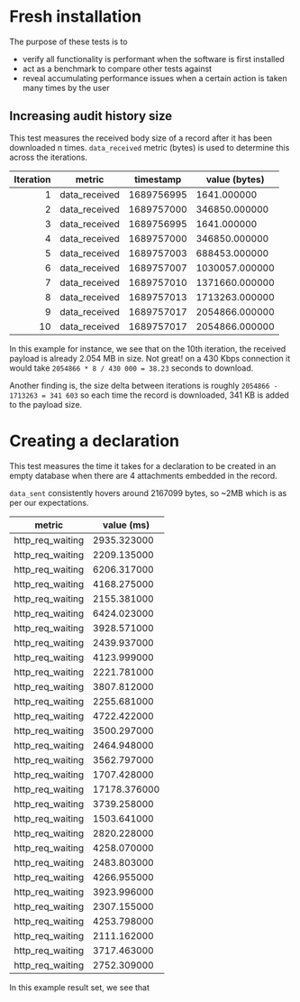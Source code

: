 # Fresh installation

The purpose of these tests is to

- verify all functionality is performant when the software is first installed
- act as a benchmark to compare other tests against
- reveal accumulating performance issues when a certain action is taken many times by the user

## Increasing audit history size

This test measures the received body size of a record after it has been downloaded n times.
`data_received` metric (bytes) is used to determine this across the iterations.

| Iteration | metric        | timestamp  | value (bytes)  |
| --------: | ------------- | ---------- | -------------- |
|         1 | data_received | 1689756995 | 1641.000000    |
|         2 | data_received | 1689757000 | 346850.000000  |
|         3 | data_received | 1689756995 | 1641.000000    |
|         4 | data_received | 1689757000 | 346850.000000  |
|         5 | data_received | 1689757003 | 688453.000000  |
|         6 | data_received | 1689757007 | 1030057.000000 |
|         7 | data_received | 1689757010 | 1371660.000000 |
|         8 | data_received | 1689757013 | 1713263.000000 |
|         9 | data_received | 1689757017 | 2054866.000000 |
|        10 | data_received | 1689757017 | 2054866.000000 |

In this example for instance, we see that on the 10th iteration, the received payload is already 2.054 MB in size. Not great!
on a 430 Kbps connection it would take `2054866 * 8 / 430 000 = 38.23` seconds to download.

Another finding is, the size delta between iterations is roughly `2054866 - 1713263 = 341 603` so each time the record is downloaded, 341 KB is added to the payload size.

# Creating a declaration

This test measures the time it takes for a declaration to be created in an empty database when there are 4 attachments embedded in the record.

`data_sent` consistently hovers around 2167099 bytes, so ~2MB which is as per our expectations.

| metric           | value (ms)   |
| ---------------- | ------------ |
| http_req_waiting | 2935.323000  |
| http_req_waiting | 2209.135000  |
| http_req_waiting | 6206.317000  |
| http_req_waiting | 4168.275000  |
| http_req_waiting | 2155.381000  |
| http_req_waiting | 6424.023000  |
| http_req_waiting | 3928.571000  |
| http_req_waiting | 2439.937000  |
| http_req_waiting | 4123.999000  |
| http_req_waiting | 2221.781000  |
| http_req_waiting | 3807.812000  |
| http_req_waiting | 2255.681000  |
| http_req_waiting | 4722.422000  |
| http_req_waiting | 3500.297000  |
| http_req_waiting | 2464.948000  |
| http_req_waiting | 3562.797000  |
| http_req_waiting | 1707.428000  |
| http_req_waiting | 17178.376000 |
| http_req_waiting | 3739.258000  |
| http_req_waiting | 1503.641000  |
| http_req_waiting | 2820.228000  |
| http_req_waiting | 4258.070000  |
| http_req_waiting | 2483.803000  |
| http_req_waiting | 4266.955000  |
| http_req_waiting | 3923.996000  |
| http_req_waiting | 2307.155000  |
| http_req_waiting | 4253.798000  |
| http_req_waiting | 2111.162000  |
| http_req_waiting | 3717.463000  |
| http_req_waiting | 2752.309000  |

In this example result set, we see that
